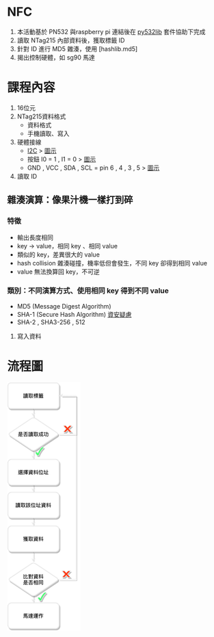 # NFC
1. 本活動基於 PN532 與raspberry pi 連結後在 [py532lib](https://github.com/HubCityLabs/py532lib) 套件協助下完成
1. 讀取 NTag215 內部資料後，獲取標籤 ID
1. 針對 ID 進行 MD5 雜湊，使用 [hashlib.md5]
1. 揭出控制硬體，如 sg90 馬達

# 課程內容
1. 16位元
1. NTag215資料格式
	* 資料格式
	* 手機讀取、寫入
1. 硬體接線
	* [I2C](https://pinout.xyz) > [圖示](/pics/GPIO.png)
	* 按鈕 I0 = 1 , I1 = 0 > [圖示](/pics/I0I1.jpg)
	* GND , VCC , SDA , SCL = pin 6 , 4 , 3 , 5 > [圖示](/pics/pn532.jpg)
1. 讀取 ID
## 雜湊演算：像果汁機一樣打到碎
### 特徵
+ 輸出長度相同
+ key -> value，相同 key 、相同 value
+ 類似的 key，差異很大的 value
+ hash collision 雜湊碰撞，機率低但會發生，不同 key 卻得到相同 value
+ value 無法換算回 key，不可逆
### 類別：不同演算方式、使用相同 key 得到不同 value
+ MD5 (Message Digest Algorithm)
+ SHA-1 (Secure Hash Algorithm) [資安疑慮](https://zh.m.wikipedia.org/zh-tw/SHA家族)
+ SHA-2 , SHA3-256 , 512
1. 寫入資料
# 流程圖
![](/pics/workflow.png)
